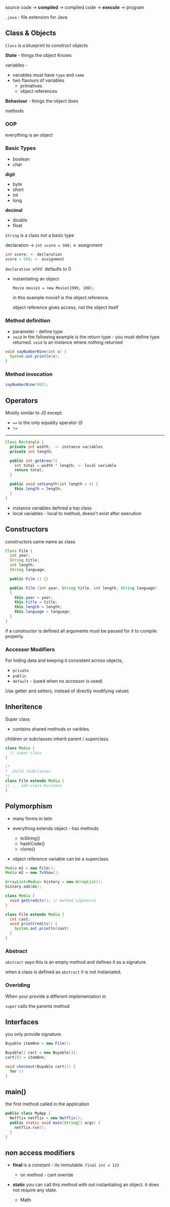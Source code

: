 source code -> **compiled** -> compiled code -> **execute** -> program

`.java` - file extension for Java

## Class & Objects

`Class` is a blueprint to construct objects

**State** - things the object Knows

variables -

- variables must have `type` and `name`
- two flavours of variables
  - primatives
  - object references

**Behaviour** - things the object does

methods

### OOP

everything is an object

### Basic Types

- boolean
- char

**digit**

- byte
- short
- int
- long

**decimal**

- double
- float

`String` is a class not a basic type

declaration -> `int score = 509;` <- assignment

```java
int score; <- declaration
score = 509; <- assignment
```

`declaration of`int` defaults to 0

- instantiating an object

  `Movie movie1 = new Movie(1999, 100);`

  in this example movie1 is the object reference.

  object reference gives access, not the object itself

### Method definition

- parameter - define type
- `void` in the following example is the return type -
  you must define type returned. `void` is an instance where nothing returned

```java
void sayNumberNine(int x) {
  System.out.println(x);
}
```

### Method invocation

```java
sayNumberNine(982);
```

## Operators

Mostly similar to JS except:

- `==` is the only equality operator 😒
- `!=`

---

```java
Class Rectangle {
  private int width;  <- instance variables
  private int length;

  public int getArea(){
    int total = width * length; <- local variable
    return total;
  }

  public void setLength(int length = 4) {
    this.length = length;
  }
}
```

- instance variables defined a top class
- local variables - local to method, doesn't exist after execution

## Constructors

constructors same name as class

```java
Class Film {
  int year;
  String title;
  int length;
  String language;

  public Film () {}

  public Film (int year, String title, int length, String language)
  {
    this.year = year;
    this.title = title;
    this.length = length;
    this.language = language;
  }
}
```

if a constructor is defined all arguments must be passed for it to compile properly.

### Accessor Modifiers

For hiding data and keeping it consistent across objects,

- `private`
- `public`
- `default` - (used when no accessor is used)

Use getter and setters, instead of directly modifying values

## Inheritence

Super class

- contains shared methods or varibles.

children or subclasses inherit parent / superclass.

```java
class Media {
  // super class
}

/*
*  child /subclasses
*/
class Film extends Media {
// ... add class business
}
```

## Polymorphism

- many forms in latin

- everything extends object - has methods

  - toString()
  - hashCode()
  - clone()

- object reference variable can be a superclass.

```java
Media m1 = new Film();
Media m2 = new TvShow();

ArrayList<Media> history = new ArrayList();
history.add(m1);
```

```java
class Media {
  void getCredits(); // method signature
}

class Film extends Media {
  int cast;
  void printCredits() {
    System.out.println(cast)
  }
}
```

### Abstract

`abstract` says this is an empty method and defines it as a signature.

when a class is defined as `abstract` it is not instaniated.

### Overiding

When your provide a different implementation in

`super` calls the parents method

## Interfaces

you only provide signature.

```java
Buyable itemOne = new Film();

Buyable[] cart = new Buyable[3];
cart[0] = itemOne;

void checkout(Buyable cart[]) {
  for ()
}

```

## main()

the first method called in the application

```java
public class MyApp {
  Netflix netflix = new Netflix();
  public static void main(String[] args) {
    netflix.run();
  }
}
```

## non access modifiers

- **final** is a constant - its immutable.
  `final int = 123`

  - on method - cant overide

- **static** you can call this method with out instantiating an object. it does not require any state.
  - Math
